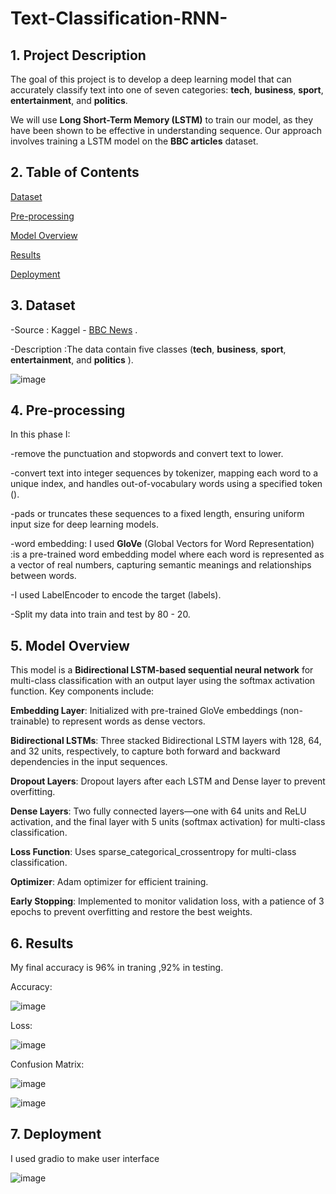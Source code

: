 # Text-Classification-RNN-

## 1. Project Description 

The goal of this project is to develop a deep learning model that can accurately classify text into one of seven categories: **tech**, **business**, **sport**, **entertainment**, and **politics**.

We will use **Long Short-Term Memory (LSTM)** to train our model, as they have been shown to be effective in understanding  sequence. Our approach involves training a LSTM model on the **BBC articles** dataset.


## 2. Table of Contents
[Dataset](https://github.com/elnemr19/Text-Classification-RNN-/blob/main/README.md#3-dataset)

[Pre-processing](https://github.com/elnemr19/Text-Classification-RNN-/blob/main/README.md#4-pre-processing)

[Model Overview](https://github.com/elnemr19/Text-Classification-RNN-/blob/main/README.md#4-model-overview)


[Results](https://github.com/elnemr19/Text-Classification-RNN-/blob/main/README.md#5-results)

[Deployment](https://github.com/elnemr19/Text-Classification-RNN-/blob/main/README.md#6-deployment)


## 3. Dataset

-Source : Kaggel - [BBC News](https://www.kaggle.com/datasets/yufengdev/bbc-fulltext-and-category) .

-Description :The data contain five classes (**tech**, **business**, **sport**, **entertainment**, and **politics** ).

![image](https://github.com/user-attachments/assets/b4f9b037-8da7-40f7-9d8b-3e635310f676)


## 4. Pre-processing

In this phase I:

-remove the punctuation and stopwords and convert text to lower.

-convert text into integer sequences by tokenizer, mapping each word to a unique index, and handles out-of-vocabulary words using a specified token (<OOV>).

-pads or truncates these sequences to a fixed length, ensuring uniform input size for deep learning models.

-word embedding:
I used **GloVe** (Global Vectors for Word Representation) :is a pre-trained word embedding model where each word is represented as a vector of real numbers, capturing semantic meanings and relationships between words.

-I used LabelEncoder to encode the target (labels).

-Split my data into train and test by 80 - 20.

## 5. Model Overview
This model is a **Bidirectional LSTM-based sequential neural network** for multi-class classification with an output layer using the softmax activation function.
Key components include:

**Embedding Layer**: Initialized with pre-trained GloVe embeddings (non-trainable) to represent words as dense vectors.

**Bidirectional LSTMs**: Three stacked Bidirectional LSTM layers with 128, 64, and 32 units, respectively, to capture both forward and backward dependencies in the input sequences.

**Dropout Layers**: Dropout layers after each LSTM and Dense layer to prevent overfitting.

**Dense Layers**: Two fully connected layers—one with 64 units and ReLU activation, and the final layer with 5 units (softmax activation) for multi-class classification.

**Loss Function**: Uses sparse_categorical_crossentropy for multi-class classification.

**Optimizer**: Adam optimizer for efficient training.

**Early Stopping**: Implemented to monitor validation loss, with a patience of 3 epochs to prevent overfitting and restore the best weights.



## 6. Results
My final accuracy is 96% in traning ,92% in testing.

Accuracy:

![image](https://github.com/user-attachments/assets/15146026-48b6-432a-a0f6-6158286d5683)

Loss:

![image](https://github.com/user-attachments/assets/4a68b02e-d9c6-494c-8f33-8af2e8964663)

Confusion Matrix:

![image](https://github.com/user-attachments/assets/5e0e169b-3ec1-4b72-94e6-ce030f3febaa)

![image](https://github.com/user-attachments/assets/55f2174e-5e8e-4758-aae1-9b23921fdc52)


## 7. Deployment

I used gradio to make user interface


![image](https://github.com/user-attachments/assets/4d2ae36b-f4e3-451d-a348-d863b6e952b9)
